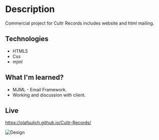 # Description 
Commercial project for Cultr Records includes website and html mailing.

## Technologies 
* HTML5
* Css
* mjml

## What I'm learned? 
* MJML - Email Framework.
* Working and discussion with client.

## Live 
 https://olafsulich.github.io/Cultr-Records/

![Design](https://i.ibb.co/qCF7Q98/Pic.png)

